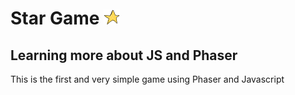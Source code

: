 # Star Game ![star game](assets/star.png)

## Learning more about JS and Phaser

This is the first and very simple game using Phaser and Javascript
